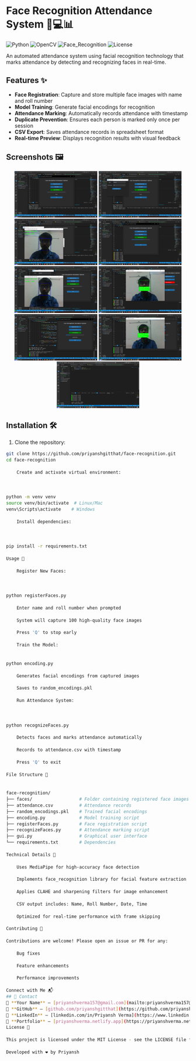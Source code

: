 # Face Recognition Attendance System 👨💻📊

![Python](https://img.shields.io/badge/Python-3.8%2B-blue)
![OpenCV](https://img.shields.io/badge/OpenCV-4.5%2B-orange)
![Face_Recognition](https://img.shields.io/badge/Face_Recognition-1.3%2B-red)
![License](https://img.shields.io/badge/License-MIT-green)

An automated attendance system using facial recognition technology that marks attendance by detecting and recognizing faces in real-time.

## Features ✨

- **Face Registration**: Capture and store multiple face images with name and roll number
- **Model Training**: Generate facial encodings for recognition
- **Attendance Marking**: Automatically records attendance with timestamp
- **Duplicate Prevention**: Ensures each person is marked only once per session
- **CSV Export**: Saves attendance records in spreadsheet format
- **Real-time Preview**: Displays recognition results with visual feedback

## Screenshots 🖼️

<div align="center">
  <img src="./assets/Screenshot (38).png" width="45%">
  <img src="./assets/Screenshot (39).png" width="45%">
  <img src="./assets/Screenshot (40).png" width="45%">
  <img src="./assets/Screenshot (41).png" width="45%">
  <img src="./assets/Screenshot (42).png" width="45%">
  <img src="./assets/Screenshot (43).png" width="45%">
  <img src="./assets/Screenshot (44).png" width="45%">
  <img src="./assets/Screenshot (45).png" width="45%">
  <img src="./assets/Screenshot (46).png" width="45%">

</div>

## Installation 🛠️

1. Clone the repository:
```bash
git clone https://github.com/priyanshgitthat/face-recognition.git
cd face-recognition

    Create and activate virtual environment:



python -m venv venv
source venv/bin/activate  # Linux/Mac
venv\Scripts\activate    # Windows

    Install dependencies:



pip install -r requirements.txt

Usage 🚀

    Register New Faces:



python registerFaces.py

    Enter name and roll number when prompted

    System will capture 100 high-quality face images

    Press 'Q' to stop early

    Train the Model:


python encoding.py

    Generates facial encodings from captured images

    Saves to random_encodings.pkl

    Run Attendance System:



python recognizeFaces.py

    Detects faces and marks attendance automatically

    Records to attendance.csv with timestamp

    Press 'Q' to exit

File Structure 📂


face-recognition/
├── faces/                  # Folder containing registered face images
├── attendance.csv          # Attendance records
├── random_encodings.pkl    # Trained facial encodings
├── encoding.py             # Model training script
├── registerFaces.py        # Face registration script
├── recognizeFaces.py       # Attendance marking script
├── gui.py                  # Graphical user interface
└── requirements.txt        # Dependencies

Technical Details 🔧

    Uses MediaPipe for high-accuracy face detection

    Implements face_recognition library for facial feature extraction

    Applies CLAHE and sharpening filters for image enhancement

    CSV output includes: Name, Roll Number, Date, Time

    Optimized for real-time performance with frame skipping

Contributing 🤝

Contributions are welcome! Please open an issue or PR for any:

    Bug fixes

    Feature enhancements

    Performance improvements

Connect with Me 📬
## 📩 Contact
📧 **Your Name** – [priyanshverma157@gmail.com](mailto:priyanshverma157@gmail.com)  
🔗 **GitHub** – [github.com/priyanshgitthat](https://github.com/priyanshgitthat)  
🔗 **LinkedIn** – [linkedin.com/in/Priyansh Verma](https://www.linkedin.com/in/priyanshv/)  
🔗 **Portfolio** – [priyanshverma.netlify.app](https://priyanshverma.netlify.app/)  
License 📜

This project is licensed under the MIT License - see the LICENSE file for details.

Developed with ❤️ by Priyansh
